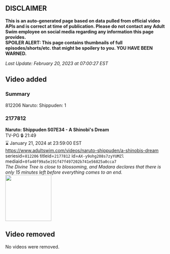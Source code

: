 ## DISCLAIMER
**This is an auto-generated page based on data pulled from official video APIs and is correct at time of publication. Please do not contact any Adult Swim employee on social media regarding any information this page provides.**  
**SPOILER ALERT: This page contains thumbnails of full episodes/shorts/etc. that might be spoilery to you. YOU HAVE BEEN WARNED.**  

_Last Update: February 20, 2023 at 07:00:27 EST_
## Video added
### Summary
812206 Naruto: Shippuden: 1  
### 2177812
**Naruto: Shippuden S07E34 - A Shinobi's Dream**  
TV-PG 🔒 21:49  
⌛ January 21, 2024 at 23:59:00 EST  
https://www.adultswim.com/videos/naruto-shippuden/a-shinobis-dream  
seriesid=`812206` titleid=`2177812` id=`AX-y9ohg208s7zyYUMZl` mediaid=`0fa40f99a5e191f47f497202b741e56825a0cca7`  
_The Divine Tree is close to blossoming, and Madara declares that there is only 15 minutes left before everything comes to an end._  
<a href="https://media.cdn.adultswim.com/uploads/20220322/thumbnails/2_223221449269-NarutoShippuden_382_AShinobisDream.png"><img src="https://media.cdn.adultswim.com/uploads/20220322/thumbnails/2_223221449269-NarutoShippuden_382_AShinobisDream.png" height="144px" /></a>
## Video removed
No videos were removed.  
